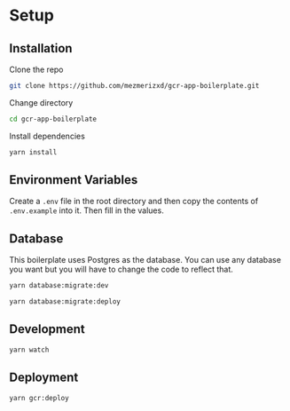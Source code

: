 # Setup

## Installation

Clone the repo

```bash
git clone https://github.com/mezmerizxd/gcr-app-boilerplate.git
```

Change directory

```bash
cd gcr-app-boilerplate
```

Install dependencies

```bash
yarn install
```

## Environment Variables

Create a `.env` file in the root directory and then copy the contents of `.env.example` into it. Then fill in the values.

## Database

This boilerplate uses Postgres as the database. You can use any database you want but you will have to change the code to reflect that.

```bash
yarn database:migrate:dev

yarn database:migrate:deploy
```

## Development

```bash
yarn watch
```

## Deployment

```bash
yarn gcr:deploy
```

